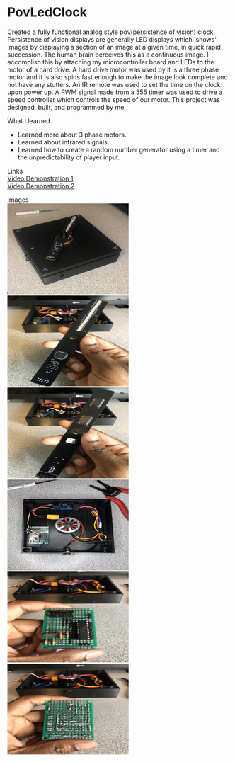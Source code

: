# PovLedClock
Created a fully functional analog style pov(persistence of vision) clock. Persistence of vision displays are generally LED displays which 'shows' images by displaying a section of an image at a given time, in quick rapid succession. The human brain perceives this as a continuous image. I accomplish this by attaching my microcontroller board and LEDs to the motor of a hard drive. A hard drive motor was used by it is a three phase motor and it is also spins fast enough to make the image look complete and not have any stutters. An IR remote was used to set the time on the clock upon power up. A PWM signal made from a 555 timer was used to drive a speed controller which controls the speed of our motor. This project was designed, built, and programmed by me.

What I learned
* Learned more about 3 phase motors.
* Learned about infrared signals.
* Learned how to create a random number generator using a timer and the unpredictability of player input. 

Links  
[Video Demonstration 1](https://drive.google.com/file/d/1v3Be6J3bUKk0ls36GDCUN7odQP1oLxGW/view?usp=sharing)  
[Video Demonstration 2](https://drive.google.com/file/d/1yo18ABhjNDQR3-ks-yBfjAM5YF_fPyle/view?usp=sharing)

Images  
<img src = "images/pov_led_clock.JPEG" width = "274" height = "205">
<img src = "images/led_circuit_front.JPEG" width = "274" height = "205">
<img src = "images/led_circuit_back.JPEG" width = "274" height = "205">
<img src = "images/case_inside.JPEG" width = "274" height = "205">
<img src = "images/attiny_circuit_front.JPEG" width = "274" height = "205">
<img src = "images/attiny_circuit_back.JPEG" width = "274" height = "205">